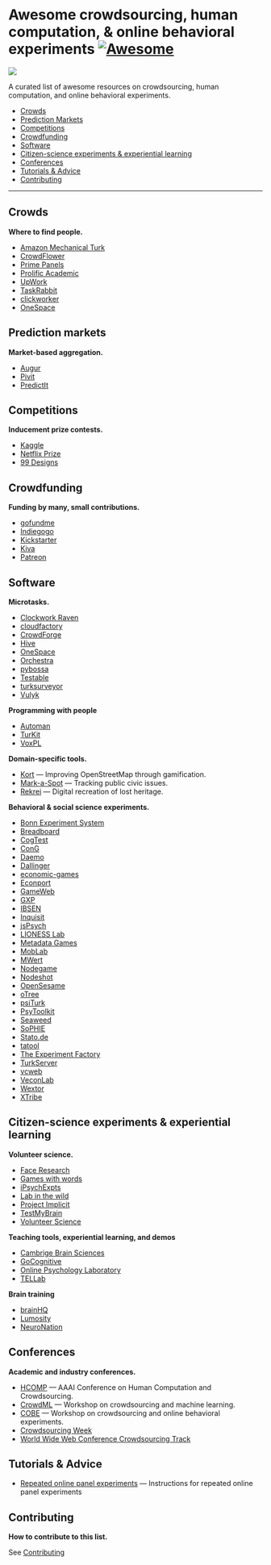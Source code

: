 # Awesome crowdsourcing, human computation, & online behavioral experiments [![Awesome](https://cdn.rawgit.com/sindresorhus/awesome/d7305f38d29fed78fa85652e3a63e154dd8e8829/media/badge.svg)](https://github.com/sindresorhus/awesome)

<img src="http://suchow.io/images/head.png"/>

A curated list of awesome resources on crowdsourcing, human computation, and online behavioral experiments.

- [Crowds](#crowds)
- [Prediction Markets](#prediction-markets)
- [Competitions](#competitions)
- [Crowdfunding](#crowdfunding)
- [Software](#software)
- [Citizen-science experiments & experiential learning](#citizen-science-experiments-&-experiential-learning)
- [Conferences](#conferences)
- [Tutorials & Advice](#tutorials-&-advice)
- [Contributing](#contributing)

---

## Crowds

**Where to find people.**

- [Amazon Mechanical Turk](https://www.mturk.com/mturk/welcome)
- [CrowdFlower](https://www.crowdflower.com/)
- [Prime Panels](https://www.turkprime.com/Service/PrimePanels)
- [Prolific Academic](https://prolific.ac/)
- [UpWork](https://www.upwork.com/)
- [TaskRabbit](https://www.taskrabbit.com/)
- [clickworker](http://clickworker.com/)
- [OneSpace](https://www.onespace.com)

## Prediction markets

**Market-based aggregation.**

- [Augur](https://www.augur.net/)
- [Pivit](http://www.pivit.io/)
- [PredictIt](https://www.predictit.org/)

## Competitions

**Inducement prize contests.**

- [Kaggle](https://www.kaggle.com/)
- [Netflix Prize](http://www.netflixprize.com/)
- [99 Designs](http://99designs.com/)

## Crowdfunding

**Funding by many, small contributions.**

- [gofundme](https://www.gofundme.com/)
- [Indiegogo](https://www.indiegogo.com/)
- [Kickstarter](https://www.kickstarter.com/)
- [Kiva](https://www.kiva.org/)
- [Patreon](https://www.patreon.com/)

## Software

**Microtasks.**

- [Clockwork Raven](http://twitter.github.io/clockworkraven/)
- [cloudfactory](https://www.cloudfactory.com/)
- [CrowdForge](http://smus.com/crowdforge/)
- [Hive](https://github.com/nytlabs/hive)
- [OneSpace](https://www.onespace.com/)
- [Orchestra](http://orchestra.b12.io/)
- [pybossa](http://pybossa.com/)
- [Testable](http://www.testable.org/)
- [turksurveyor](https://code.google.com/archive/p/turksurveyor/)
- [Vulyk](https://vulyk.readthedocs.io/)

**Programming with people**

- [Automan](http://dbarowy.github.io/AutoMan/)
- [TurKit](http://groups.csail.mit.edu/uid/turkit/)
- [VoxPL](https://www.microsoft.com/en-us/research/publication/voxpl-programming-wisdom-crowd/)

**Domain-specific tools.**

- [Kort](https://github.com/kort/kort) — Improving OpenStreetMap through gamification.
- [Mark-a-Spot](https://github.com/markaspot/mark-a-spot) — Tracking public civic issues.
- [Rekrei](https://github.com/rekrei/rekrei) — Digital recreation of lost heritage.

**Behavioral & social science experiments.**

- [Bonn Experiment System](http://boxs.uni-bonn.de/)
- [Breadboard](http://breadboard.yale.edu)
- [CogTest](http://cogtest.com/home.html)
- [ConG](https://leeps.ucsc.edu/cong)
- [Daemo](http://crowdresearch.stanford.edu/)
- [Dallinger](http://docs.dallinger.io/)
- [economic-games](http://economics-games.com/games)
- [Econport](http://econport.org/econport/request?page=web_home)
- [GameWeb](http://gameweb.sourceforge.net/)
- [GXP](http://gxp.world/)
- [IBSEN](http://ibsen-h2020.eu/)
- [Inquisit](http://www.millisecond.com/)
- [jsPsych](http://www.jspsych.org/)
- [LIONESS Lab](http://lioness.classex.de/)
- [Metadata Games](http://www.metadatagames.org/)
- [MobLab](https://www.moblab.com/)
- [MWert](https://github.com/hawkrobe/MWERT)
- [Nodegame](http://nodegame.org/)
- [Nodeshot](http://docs.nodeshot.org/en/latest/)
- [OpenSesame](http://osdoc.cogsci.nl/)
- [oTree](http://www.otree.org/)
- [psiTurk](https://psiturk.org/)
- [PsyToolkit](http://www.psytoolkit.org/experiment-library/)
- [Seaweed](http://dl.acm.org/citation.cfm?id=1600162)
- [SoPHIE](https://www.sophie.uni-osnabrueck.de/)
- [Stato.de](http://stato.de/)
- [tatool](http://www.tatool-web.com/#/)
- [The Experiment Factory](https://expfactory.github.io/)
- [TurkServer](http://turkserver.readthedocs.io/en/latest/)
- [vcweb](https://github.com/virtualcommons/vcweb)
- [VeconLab](http://veconlab.econ.virginia.edu/admin.htm)
- [Wextor](http://wextor.org/wextor/en/)
- [XTribe](http://www.xtribe.eu/)

## Citizen-science experiments & experiential learning

**Volunteer science.**

- [Face Research](http://www.faceresearch.org/)
- [Games with words](http://gameswithwords.org/)
- [iPsychExpts](http://www.ipsychexpts.com/)
- [Lab in the wild](http://labinthewild.org/)
- [Project Implicit](https://implicit.harvard.edu/implicit/takeatest.html)
- [TestMyBrain](http://testmybrain.org/)
- [Volunteer Science](https://volunteerscience.com/)

**Teaching tools, experiential learning, and demos**

- [Cambrige Brain Sciences](http://www.cambridgebrainsciences.com/)
- [GoCognitive](http://gocognitive.net/)
- [Online Psychology Laboratory](http://opl.apa.org/)
- [TELLab](http://tellab.fas.harvard.edu/)

**Brain training**

- [brainHQ](https://www.brainhq.com)
- [Lumosity](https://www.lumosity.com/)
- [NeuroNation](https://www.neuronation.com/)

## Conferences

**Academic and industry conferences.**

- [HCOMP](http://www.humancomputation.com/) — AAAI Conference on Human Computation and Crowdsourcing.
- [CrowdML](http://crowdml.cc/) — Workshop on crowdsourcing and machine learning.
- [COBE](http://conference.researchbib.com/view/event/55323) — Workshop on crowdsourcing and online behavioral experiments.
- [Crowdsourcing Week](http://crowdsourcingweek.com/)
- [World Wide Web Conference Crowdsourcing Track](http://www2017.com.au/call-for-papers/crowdsourcing.php)

## Tutorials & Advice

- [Repeated online panel experiments](https://github.com/dbroockman/repeated-online-panel-experiments) — Instructions for repeated online panel experiments

## Contributing

**How to contribute to this list.**

See [Contributing](https://github.com/suchow/awesome-crowdsourcing/blob/master/CONTRIBUTING.md)

